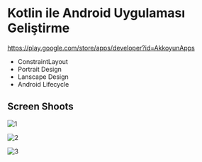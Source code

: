 # Kotlin ile Android Uygulaması Geliştirme 
https://play.google.com/store/apps/developer?id=AkkoyunApps


- ConstraintLayout
- Portrait Design
- Lanscape Design
- Android Lifecycle 

## Screen Shoots

![1](https://user-images.githubusercontent.com/33864154/63423086-3c34e400-c414-11e9-9e16-7252654e6917.png)

![2](https://user-images.githubusercontent.com/33864154/63423087-3c34e400-c414-11e9-86ad-7177a8f90682.png)

![3](https://user-images.githubusercontent.com/33864154/63423088-3c34e400-c414-11e9-8481-4ee1c9b2ea2d.png)
